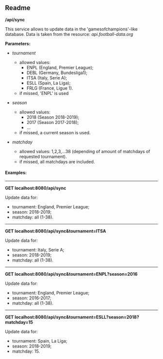 ## Readme


**/api/sync**

This service allows to update data in the 'gamesofchampions'-like database.
Data is taken from the resource: *api.football-data.org*

**Parameters:**
* *tournament*
    * allowed values:
         * ENPL (England, Premier League);
         * DEBL (Germany, Bundesliga1);
         * ITSA (Italy, Serie A);
         * ESLL (Spain, La Liga);
         * FRLG (France, Ligue 1).
    * if missed, 'ENPL' is used

* *season*
  * allowed values:
    * 2018 (Season 2018-2019);
    * 2017 (Season 2017-2018);
    * ...
  * if missed, a current season is used.

* *matchday*
  * allowed values: 1,2,3,...38 (depending of amount of matchdays of requested tournament).
  * if missed, all matchdays are included.

 #### Examples:
______________________________________________
**GET localhost:8080/api/sync**

Update data for:
* tournament: England, Premier League;
* season: 2018-2019;
* matchday: all (1-38).
_____________________________________________
**GET localhost:8080/api/sync&tournament=ITSA**

Update data for:
* tournament: Italy, Serie A;
* season: 2018-2019;
* matchday: all (1-38).
_____________________________________________
**GET localhost:8080/api/sync&tournament=ENPL?season=2016**

Update data for:
* tournament: England, Premier League;
* season: 2016-2017;
* matchday: all (1-38).
_____________________________________________
**GET localhost:8080/api/sync&tournament=ESLL?season=2018?matchday=15**

Update data for:
* tournament: Spain, La Liga;
* season: 2018-2019;
* matchday: 15.